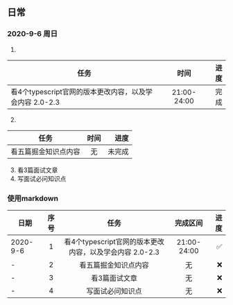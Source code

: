 ## 日常

### 2020-9-6 周日
 1.
任务|时间|进度
--|:--:|--:
看4个typescript官网的版本更改内容，以及学会内容 2.0-2.3|21:00-24:00|完成


 2.
任务|时间|进度
---|:---:|---:
看五篇掘金知识点内容|无|未完成
 3. 看3篇面试文章
 4. 写面试必问知识点


### 使用markdown
日期|序号|任务|完成区间|进度
---|:---:|:---:|:---:|---:
2020-9-6|1|看4个typescript官网的版本更改内容，以及学会内容 2.0-2.3|21:00-24:00|✅
-|2|看五篇掘金知识点内容|无|❌
-|3|看3篇面试文章|无|❌
-|4|写面试必问知识点|无|❌

